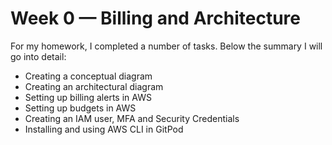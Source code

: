 # Week 0 — Billing and Architecture

For my homework, I completed a number of tasks. Below the summary I will go into detail:
- Creating a conceptual diagram
- Creating an architectural diagram 
- Setting up billing alerts in AWS
- Setting up budgets in AWS
- Creating an IAM user, MFA and Security Credentials
- Installing and using AWS CLI in GitPod

